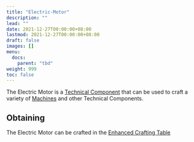```yaml
---
title: "Electric-Motor"
description: ""
lead: ""
date: 2021-12-27T00:00:00+08:00
lastmod: 2021-12-27T00:00:00+08:00
draft: false
images: []
menu: 
  docs:
    parent: "tbd"
weight: 999
toc: false
---
```


The Electric Motor is a [Technical Component](/docs/slimefun/technical-components) that can be used to craft a variety of [Machines](/docs/slimefun/electric-machines) and other Technical Components.

## Obtaining

The Electric Motor can be crafted in the [Enhanced Crafting Table](/docs/slimefun/enhanced-crafting-table)
